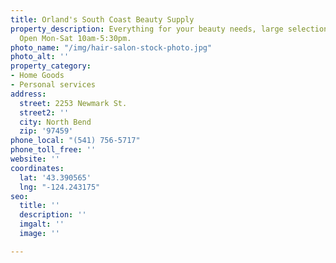 ```yaml
---
title: Orland's South Coast Beauty Supply
property_description: Everything for your beauty needs, large selection of  wigs.
  Open Mon-Sat 10am-5:30pm.
photo_name: "/img/hair-salon-stock-photo.jpg"
photo_alt: ''
property_category:
- Home Goods
- Personal services
address:
  street: 2253 Newmark St.
  street2: ''
  city: North Bend
  zip: '97459'
phone_local: "(541) 756-5717"
phone_toll_free: ''
website: ''
coordinates:
  lat: '43.390565'
  lng: "-124.243175"
seo:
  title: ''
  description: ''
  imgalt: ''
  image: ''

---
```

